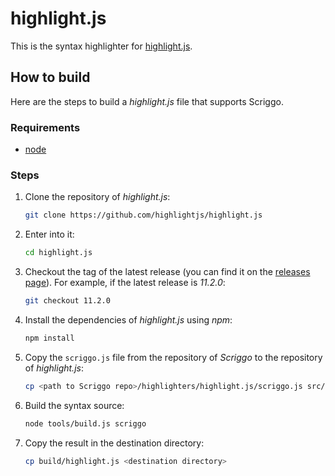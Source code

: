 # highlight.js

This is the syntax highlighter for [highlight.js](https://highlightjs.org/).

## How to build

Here are the steps to build a *highlight.js* file that supports Scriggo.

### Requirements

- [node](https://nodejs.org/it/)

### Steps

1. Clone the repository of *highlight.js*:
   ```bash
   git clone https://github.com/highlightjs/highlight.js
   ```
2. Enter into it:
   ```bash
   cd highlight.js
   ```
3. Checkout the tag of the latest release (you can find it on the [releases
   page](https://github.com/highlightjs/highlight.js/releases)). For example, if the
   latest release is *11.2.0*:
   ```bash
   git checkout 11.2.0
   ```
4. Install the dependencies of *highlight.js* using *npm*:
   ```bash
   npm install
   ```
5. Copy the `scriggo.js` file from the repository of *Scriggo* to the repository of
   *highlight.js*:
   ```bash
   cp <path to Scriggo repo>/highlighters/highlight.js/scriggo.js src/languages
   ```
6. Build the syntax source:
   ```bash
   node tools/build.js scriggo
   ```
7. Copy the result in the destination directory:
   ```bash
   cp build/highlight.js <destination directory>
   ```
